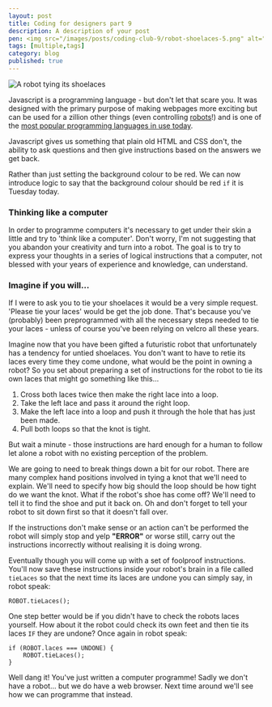```yaml
---
layout: post
title: Coding for designers part 9
description: A description of your post
pen: <img src="/images/posts/coding-club-9/robot-shoelaces-5.png" alt="A robot tying its shoelaces."><p>Javastript and the shoelace tying robot.</p>
tags: [multiple,tags]
category: blog
published: true
---
```


<img alt="A robot tying its shoelaces" src="{{ site.baseurl }}images/posts/coding-club-9/robot-shoelaces-5.png" />

Javascript is a programming language - but don't let that scare you. It was designed with the primary purpose of making webpages more exciting but can be used for a zillion other things (even controlling [robots](http://nodebots.io/)!) and is one of the [most popular programming languages in use today](http://www.tiobe.com/index.php/content/paperinfo/tpci/index.html).

Javascript gives us something that plain old HTML and CSS don't, the ability to ask questions and then give instructions based on the answers we get back.

Rather than just setting the background colour to be red. We can now introduce logic to say that the background colour should be red `if` it is Tuesday today.

### Thinking like a computer

In order to programme computers it's necessary to get under their skin a little and try to 'think like a computer'. Don't worry, I'm not suggesting that you abandon your creativity and turn into a robot. The goal is to try to express your thoughts in a series of logical instructions that a computer, not blessed with your years of experience and knowledge, can understand.

### Imagine if you will...

If I were to ask you to tie your shoelaces it would be a very simple request. 'Please tie your laces' would be get the job done. That's because you've (probably) been preprogrammed with all the necessary steps needed to tie your laces - unless of course you've been relying on velcro all these years.

Imagine now that you have been gifted a futuristic robot that unfortunately has a tendency for untied shoelaces. You don't want to have to retie its laces every time they come undone, what would be the point in owning a robot? So you set about preparing a set of instructions for the robot to tie its own laces that might go something like this...

1.	Cross both laces twice then make the right lace into a loop.
2.	Take the left lace and pass it around the right loop.
3.	Make the left lace into a loop and push it through the hole that has just been made.
4.	Pull both loops so that the knot is tight.

But wait a minute - those instructions are hard enough for a human to follow let alone a robot with no existing perception of the problem. 

We are going to need to break things down a bit for our robot. There are many complex hand positions involved in tying a knot that we'll need to explain. We'll need to specify how big should the loop should be how tight do we want the knot. What if the robot's shoe has come off? We'll need to tell it to find the shoe and put it back on. Oh and don't forget to tell your robot to sit down first so that it doesn't fall over.

If the instructions don't make sense or an action can't be performed the robot will simply stop and yelp **"ERROR"** or worse still, carry out the instructions incorrectly without realising it is doing wrong.

Eventually though you will come up with a set of foolproof instructions. You'll now save these instructions inside your robot's brain in a file called `tieLaces` so that the next time its laces are undone you can simply say, in robot speak:

	ROBOT.tieLaces();

One step better would be if you didn't have to check the robots laces yourself. How about it the robot could check its own feet and then tie its laces `IF` they are undone? Once again in robot speak:

	if (ROBOT.laces === UNDONE) {
		ROBOT.tieLaces();
	}

Well dang it! You've just written a computer programme! Sadly we don't have a robot... but we do have a web browser. Next time around we'll see how we can programme that instead.
